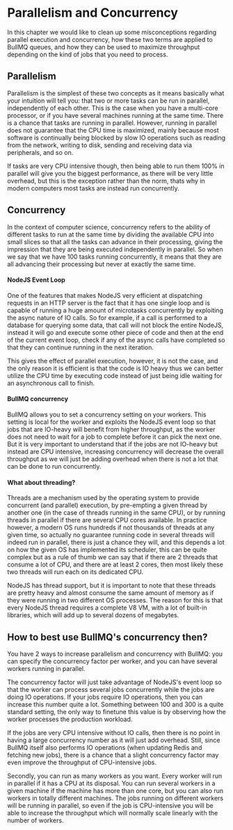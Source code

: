 # Parallelism and Concurrency

In this chapter we would like to clean up some misconceptions regarding parallel execution and concurrency, how these two terms are applied to BullMQ queues, and how they can be used to maximize throughput depending on the kind of jobs that you need to process.

## Parallelism

Parallelism is the simplest of these two concepts as it means basically what your intuition will tell you: that two or more tasks can be run in parallel, independently of each other. This is the case when you have a multi-core processor, or if you have several machines running at the same time. There is a chance that tasks are running in parallel. However, running in parallel does not guarantee that the CPU time is maximized, mainly because most software is continually being blocked by slow IO operations such as reading from the network, writing to disk, sending and receiving data via peripherals, and so on.

If tasks are very CPU intensive though, then being able to run them 100% in parallel will give you the biggest performance, as there will be very little overhead, but this is the exception rather than the norm, thats why in modern computers most tasks are instead run concurrently.

## Concurrency

In the context of computer science, concurrency refers to the ability of different tasks to run at the same time by dividing the available CPU into small slices so that all the tasks can advance in their processing, giving the impression that they are being executed independently in parallel. So when we say that we have 100 tasks running concurrently, it means that they are all advancing their processing but never at exactly the same time.

#### NodeJS Event Loop

One of the features that makes NodeJS very efficient at dispatching requests in an HTTP server is the fact that it has one single loop and is capable of running a huge amount of microtasks concurrently by exploiting the async nature of IO calls. So for example, if a call is performed to a database for querying some data, that call will not block the entire NodeJS, instead it will go and execute some other piece of code and then at the end of the current event loop, check if any of the async calls have completed so that they can continue running in the next iteration.

This gives the effect of parallel execution, however, it is not the case, and the only reason it is efficient is that the code is IO heavy thus we can better utilize the CPU time by executing code instead of just being idle waiting for an asynchronous call to finish.

#### BullMQ concurrency

BullMQ allows you to set a concurrency setting on your workers. This setting is local for the worker and exploits the NodeJS event loop so that jobs that are IO-heavy will benefit from higher throughput, as the worker does not need to wait for a job to complete before it can pick the next one. But it is very important to understand that if the jobs are not IO-heavy but instead are CPU intensive, increasing concurrency will decrease the overall throughput as we will just be adding overhead when there is not a lot that can be done to run concurrently.

#### What about threading?

Threads are a mechanism used by the operating system to provide concurrent (and parallel) execution,  by pre-empting a given thread by another one (in the case of threads running in the same CPU), or by running threads in parallel if there are several CPU cores available. In practice however, a modern OS runs hundreds if not thousands of threads at any given time, so actually no guarantee running code in several threads will indeed run in parallel, there is just a chance they will, and this depends a lot on how the given OS has implemented its scheduler, this can be quite complex but as a rule of thumb we can say that if there are 2 threads that consume a lot of CPU, and there are at least 2 cores, then most likely these two threads will run each on its dedicated CPU.

NodeJS has thread support, but it is important to note that these threads are pretty heavy and almost consume the same amount of memory as if they were running in two different OS processes. The reason for this is that every NodeJS thread requires a complete V8 VM, with a lot of built-in libraries, which will add up to several dozens of megabytes.

## How to best use BullMQ's concurrency then?

You have 2 ways to increase parallelism and concurrency with BullMQ: you can specify the concurrency factor per worker, and you can have several workers running in parallel.

The concurrency factor will just take advantage of NodeJS's event loop so that the worker can process several jobs concurrently while the jobs are doing IO operations. If your jobs require IO operations, then you can increase this number quite a lot. Something between 100 and 300 is a quite standard setting, the only way to finetune this value is by observing how the worker processes the production workload.

If the jobs are very CPU intensive without IO calls, then there is no point in having a large concurrency number as it will just add overhead. Still, since BullMQ itself also performs IO operations (when updating Redis and fetching new jobs), there is a chance that a slight concurrency factor may even improve the throughput of CPU-intensive jobs.

Secondly, you can run as many workers as you want. Every worker will run in parallel if it has a CPU at its disposal. You can run several workers in a given machine if the machine has more than one core, but you can also run workers in totally different machines. The jobs running on different workers will be running in parallel, so even if the job is CPU-intensive you will be able to increase the throughput which will normally scale linearly with the number of workers.
